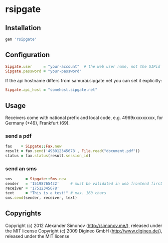 # rsipgate

## Installation

``` ruby
gem 'rsipgate'
```

## Configuration

``` ruby
Sipgate.user     = "your-account"  # the web user name, not the SIPid
Sipgate.password = "your-password"
```

If the api hostname differs from samurai.sipgate.net you can set it explicitly:

``` ruby
Sipgate.api_host = "somehost.sipgate.net"
```

## Usage

Receivers come with national prefix and local code, e.g. 4969xxxxxxxxx, for Germany (+49), Frankfurt (69).

### send a pdf

``` ruby    
fax    = Sipgate::Fax.new
result = fax.send('493012345678', File.read("document.pdf"))
status = fax.status(result.session_id)
```

### send an sms

``` ruby    
sms      = Sipgate::Sms.new
sender   = '15198765432'     # must be validated in web frontend first
receiver = '17512345678'
text     = "This is a test!" # max. 160 chars
sms.send(sender, receiver, text)
```

## Copyrights

Copyright (c) 2012 Alexander Simonov (http://simonov.me/), released under the MIT license
Copyright (c) 2009 Digineo GmbH (http://www.digineo.de/), released under the MIT license
